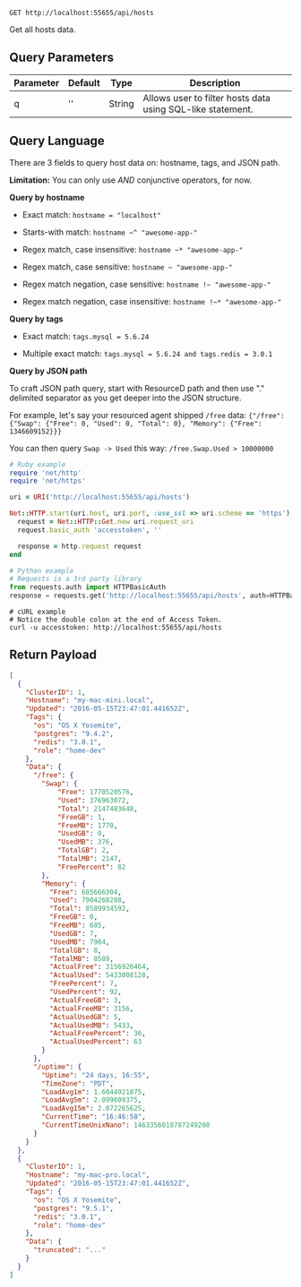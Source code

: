 `GET http://localhost:55655/api/hosts`

Get all hosts data.


## Query Parameters

Parameter | Default | Type | Description
--------- | ------- | -----| -----------
q | '' | String | Allows user to filter hosts data using SQL-like statement.


## Query Language

There are 3 fields to query host data on: hostname, tags, and JSON path.

**Limitation:** You can only use *AND* conjunctive operators, for now.


**Query by hostname**

* Exact match: `hostname = "localhost"`

* Starts-with match: `hostname ~^ "awesome-app-"`

* Regex match, case insensitive: `hostname ~* "awesome-app-"`

* Regex match, case sensitive: `hostname ~ "awesome-app-"`

* Regex match negation, case sensitive: `hostname !~ "awesome-app-"`

* Regex match negation, case insensitive: `hostname !~* "awesome-app-"`


**Query by tags**

* Exact match: `tags.mysql = 5.6.24`

* Multiple exact match: `tags.mysql = 5.6.24 and tags.redis = 3.0.1`


**Query by JSON path**

To craft JSON path query, start with ResourceD path and then use "." delimited separator as you get deeper into the JSON structure.

For example, let's say your resourced agent shipped `/free` data: `{"/free": {"Swap": {"Free": 0, "Used": 0, "Total": 0}, "Memory": {"Free": 1346609152}}}`

You can then query `Swap -> Used` this way: `/free.Swap.Used > 10000000`

```ruby
# Ruby example
require 'net/http'
require 'net/https'

uri = URI('http://localhost:55655/api/hosts')

Net::HTTP.start(uri.host, uri.port, :use_ssl => uri.scheme == 'https') do |http|
  request = Net::HTTP::Get.new uri.request_uri
  request.basic_auth 'accesstoken', ''

  response = http.request request
end
```

```python
# Python example
# Requests is a 3rd party library
from requests.auth import HTTPBasicAuth
response = requests.get('http://localhost:55655/api/hosts', auth=HTTPBasicAuth('accesstoken', ''))
```

```shell
# cURL example
# Notice the double colon at the end of Access Token.
curl -u accesstoken: http://localhost:55655/api/hosts
```

## Return Payload

```json
[
  {
    "ClusterID": ​1,
    "Hostname": "my-mac-mini.local",
    "Updated": "2016-05-15T23:47:01.441652Z",
    "Tags": {
      "os": "OS X Yosemite",
      "postgres": "9.4.2",
      "redis": "3.0.1",
      "role": "home-dev"
    },
    "Data": {
      "/free": {
        "Swap": {
            "Free": ​1770520576,
            "Used": ​376963072,
            "Total": ​2147483648,
            "FreeGB": ​1,
            "FreeMB": ​1770,
            "UsedGB": ​0,
            "UsedMB": ​376,
            "TotalGB": ​2,
            "TotalMB": ​2147,
            "FreePercent": ​82
        },
        "Memory": {
          "Free": ​685666304,
          "Used": ​7904268288,
          "Total": ​8589934592,
          "FreeGB": ​0,
          "FreeMB": ​685,
          "UsedGB": ​7,
          "UsedMB": ​7904,
          "TotalGB": ​8,
          "TotalMB": ​8589,
          "ActualFree": ​3156926464,
          "ActualUsed": ​5433008128,
          "FreePercent": ​7,
          "UsedPercent": ​92,
          "ActualFreeGB": ​3,
          "ActualFreeMB": ​3156,
          "ActualUsedGB": ​5,
          "ActualUsedMB": ​5433,
          "ActualFreePercent": ​36,
          "ActualUsedPercent": ​63
        }
      },
      "/uptime": {
        "Uptime": "24 days, 16:55",
        "TimeZone": "PDT",
        "LoadAvg1m": ​1.6044921875,
        "LoadAvg5m": ​2.099609375,
        "LoadAvg15m": ​2.072265625,
        "CurrentTime": "16:46:58",
        "CurrentTimeUnixNano": ​1463356018787249200
      }
    }
  },
  {
    "ClusterID": ​1,
    "Hostname": "my-mac-pro.local",
    "Updated": "2016-05-15T23:47:01.441652Z",
    "Tags": {
      "os": "OS X Yosemite",
      "postgres": "9.5.1",
      "redis": "3.0.1",
      "role": "home-dev"
    },
    "Data": {
      "truncated": "..."
    }
  }
]
```
